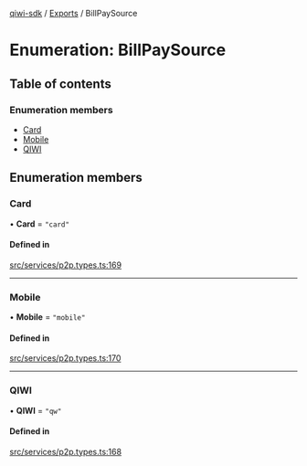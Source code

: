 [qiwi-sdk](../README.md) / [Exports](../modules.md) / BillPaySource

# Enumeration: BillPaySource

## Table of contents

### Enumeration members

- [Card](BillPaySource.md#card)
- [Mobile](BillPaySource.md#mobile)
- [QIWI](BillPaySource.md#qiwi)

## Enumeration members

### Card

• **Card** = `"card"`

#### Defined in

[src/services/p2p.types.ts:169](https://github.com/AlexXanderGrib/node-qiwi-sdk/blob/110642c/src/services/p2p.types.ts#L169)

___

### Mobile

• **Mobile** = `"mobile"`

#### Defined in

[src/services/p2p.types.ts:170](https://github.com/AlexXanderGrib/node-qiwi-sdk/blob/110642c/src/services/p2p.types.ts#L170)

___

### QIWI

• **QIWI** = `"qw"`

#### Defined in

[src/services/p2p.types.ts:168](https://github.com/AlexXanderGrib/node-qiwi-sdk/blob/110642c/src/services/p2p.types.ts#L168)
